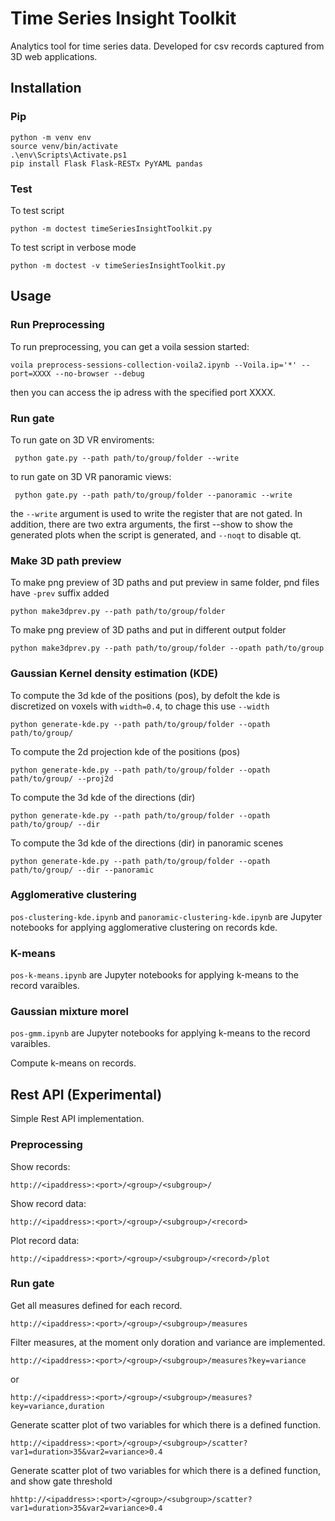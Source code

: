 # Time Series Insight Toolkit

Analytics tool for time series data. Developed for csv records captured from 3D web applications.

## Installation

### Pip 

```
python -m venv env  
source venv/bin/activate
.\env\Scripts\Activate.ps1
pip install Flask Flask-RESTx PyYAML pandas
```




### Test

To test script

```
python -m doctest timeSeriesInsightToolkit.py
```

To test script in verbose mode
```
python -m doctest -v timeSeriesInsightToolkit.py
```

## Usage

### Run Preprocessing

To run preprocessing, you can get a voila session started:
```
voila preprocess-sessions-collection-voila2.ipynb --Voila.ip='*' --port=XXXX --no-browser --debug
```
then you can access the ip adress with the specified port XXXX.

### Run gate

To run gate on 3D VR enviroments:
```
 python gate.py --path path/to/group/folder --write
```
to run gate on 3D VR panoramic views:
```
 python gate.py --path path/to/group/folder --panoramic --write
```
the `--write` argument is used to write the register that are not gated.
In addition, there are two extra arguments, the first --show to show the generated plots when the script is generated, and `--noqt` to disable qt.

### Make 3D path preview

To make png preview of 3D paths and put preview in same folder, pnd files have `-prev` suffix added
```
python make3dprev.py --path path/to/group/folder
```
To make png preview of 3D paths and put in different output folder
```
python make3dprev.py --path path/to/group/folder --opath path/to/group
```

### Gaussian Kernel density estimation (KDE)

To compute the 3d kde of the positions (pos), by defolt the kde is discretized on voxels with `width=0.4`, to chage this use `--width`
```
python generate-kde.py --path path/to/group/folder --opath path/to/group/
```
To compute the 2d projection kde of the positions (pos)
```
python generate-kde.py --path path/to/group/folder --opath path/to/group/ --proj2d
```
To compute the 3d kde of the directions (dir)
```
python generate-kde.py --path path/to/group/folder --opath path/to/group/ --dir
```
To compute the 3d kde of the directions (dir) in panoramic scenes
```
python generate-kde.py --path path/to/group/folder --opath path/to/group/ --dir --panoramic
```

### Agglomerative clustering

`pos-clustering-kde.ipynb` and `panoramic-clustering-kde.ipynb` are Jupyter notebooks for applying agglomerative clustering on records kde.

### K-means

`pos-k-means.ipynb` are Jupyter notebooks for applying k-means to the record varaibles.


### Gaussian mixture morel

`pos-gmm.ipynb` are Jupyter notebooks for applying k-means to the record varaibles.


Compute k-means on records. 


## Rest API (Experimental)

Simple Rest API implementation.

### Preprocessing

Show records:
```
http://<ipaddress>:<port>/<group>/<subgroup>/
```

Show record data:
```
http://<ipaddress>:<port>/<group>/<subgroup>/<record>
```

Plot record data:
```
http://<ipaddress>:<port>/<group>/<subgroup>/<record>/plot
```

### Run gate

Get all measures defined for each record.
```
http://<ipaddress>:<port>/<group>/<subgroup>/measures
```
Filter measures, at the moment only doration and variance are implemented.
```
http://<ipaddress>:<port>/<group>/<subgroup>/measures?key=variance
```
or
```
http://<ipaddress>:<port>/<group>/<subgroup>/measures?key=variance,duration
```


Generate scatter plot of two variables for which there is a defined function.
```
http://<ipaddress>:<port>/<group>/<subgroup>/scatter?var1=duration>35&var2=variance>0.4
```
Generate scatter plot of two variables for which there is a defined function, and show gate threshold
```
hhttp://<ipaddress>:<port>/<group>/<subgroup>/scatter?var1=duration>35&var2=variance>0.4
```
